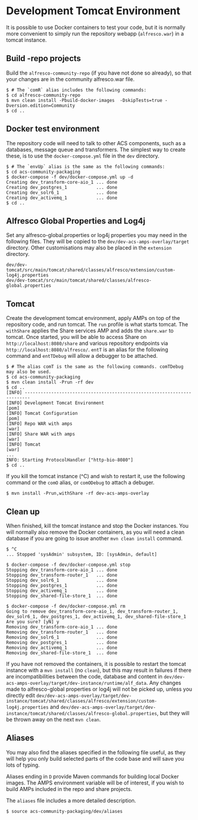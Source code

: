 # Development Tomcat Environment


It is possible to use Docker containers to test your code, but it is normally more convenient to simply run the
repository webapp (`alfresco.war`) in a tomcat instance.

## Build -repo projects
Build the `alfresco-community-repo` (if you have not
done so already), so that your changes are in the community alfresco.war file.
~~~
$ # The `comR` alias includes the following commands:
$ cd alfresco-community-repo
$ mvn clean install -Pbuild-docker-images  -DskipTests=true -Dversion.edition=Community
$ cd ..
~~~

## Docker test environment
The repository code will need to talk to other ACS components, such as a databases, message queue and transformers.
The simplest way to create these, is to use the `docker-compose.yml` file in the `dev` directory.
~~~
$ # The `envUp` alias is the same as the following commands:
$ cd acs-community-packaging
$ docker-compose -f dev/docker-compose.yml up -d
Creating dev_transform-core-aio_1 ... done
Creating dev_postgres_1           ... done
Creating dev_solr6_1              ... done
Creating dev_activemq_1           ... done
$ cd ..
~~~

## Alfresco Global Properties and Log4j
Set any alfresco-global.properties or log4j properties you may need in the following files. They will be copied
to the `dev/dev-acs-amps-overlay/target` directory. Other customisations may also be placed in the `extension` directory. 
~~~
dev/dev-tomcat/src/main/tomcat/shared/classes/alfresco/extension/custom-log4j.properties
dev/dev-tomcat/src/main/tomcat/shared/classes/alfresco-global.properties
~~~

## Tomcat
Create the development tomcat environment, apply AMPs on top of the repository code, and
run tomcat. The `run` profile is what starts tomcat. The `withShare` applies
the Share services AMP and adds the `share.war` to tomcat. 
Once started, you will be able to access Share on `http://localhost:8080/share` and various repository
endpoints via `http://localhost:8080/alfresco/`. `entT` is an alias for the
following command and `entTDebug` will allow a debugger to be attached.
~~~
$ # The alias comT is the same as the following commands. comTDebug may also be used.
$ cd acs-community-packaging
$ mvn clean install -Prun -rf dev
$ cd ..
[INFO] ------------------------------------------------------------------------
[INFO] Development Tomcat Environment                                     [pom]
[INFO] Tomcat Configuration                                               [pom]
[INFO] Repo WAR with amps                                                 [war]
[INFO] Share WAR with amps                                                [war]
[INFO] Tomcat                                                             [war]
...
INFO: Starting ProtocolHandler ["http-bio-8080"]
$ cd ..
~~~

If you kill the tomcat instance (^C) and wish to restart it, use the following command
or the `comO` alias, or `comODebug` to attach a debuger.
~~~
$ mvn install -Prun,withShare -rf dev-acs-amps-overlay
~~~


## Clean up
When finished, kill the tomcat instance and stop the Docker instances. You will normally also
remove the Docker containers, as you will need a clean database if you are going to issue
another `mvn clean install` command.
~~~
$ ^C
... Stopped 'sysAdmin' subsystem, ID: [sysAdmin, default]

$ docker-compose -f dev/docker-compose.yml stop
Stopping dev_transform-core-aio_1 ... done
Stopping dev_transform-router_1   ... done
Stopping dev_solr6_1              ... done
Stopping dev_postgres_1           ... done
Stopping dev_activemq_1           ... done
Stopping dev_shared-file-store_1  ... done

$ docker-compose -f dev/docker-compose.yml rm
Going to remove dev_transform-core-aio_1, dev_transform-router_1, dev_solr6_1, dev_postgres_1, dev_activemq_1, dev_shared-file-store_1
Are you sure? [yN] y
Removing dev_transform-core-aio_1 ... done
Removing dev_transform-router_1   ... done
Removing dev_solr6_1              ... done
Removing dev_postgres_1           ... done
Removing dev_activemq_1           ... done
Removing dev_shared-file-store_1  ... done
~~~

If you have not removed the containers, it is possible to restart the tomcat instance with
a `mvn install` (no `clean`), but this may result in failures if there are incompatibilities
between the code, database and content in `dev/dev-acs-amps-overlay/target/dev-instance/runtime/alf_data`.
Any changes made to alfresco-global properties or log4j will not be picked up, unless you
directly edit `dev/dev-acs-amps-overlay/target/dev-instance/tomcat/shared/classes/alfresco/extension/custom-log4j.properties`
and `dev/dev-acs-amps-overlay/target/dev-instance/tomcat/shared/classes/alfresco-global.properties`, but they will be thrown away
on the next `mvn clean`.

## Aliases
You may also find the aliases specified in the following file useful, as they will help you only build selected parts
of the code base and will save you lots of typing.

Aliases ending in `D` provide Maven commands for building local Docker images. The AMPS environment variable will be of
interest, if you wish to build AMPs included in the repo and share projects. 

The `aliases` file includes a more detailed description.
~~~
$ source acs-community-packaging/dev/aliases
~~~
